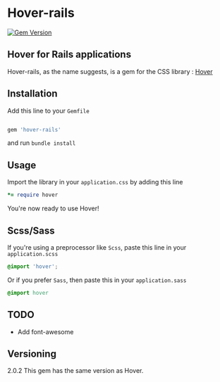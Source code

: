# Hover-rails

[![Gem Version](https://badge.fury.io/rb/hover-rails.svg)](http://badge.fury.io/rb/hover-rails)

## Hover for Rails applications

Hover-rails, as the name suggests, is a gem for the CSS library :  [Hover](https://github.com/IanLunn/Hover)  


## Installation 

Add this line to your `Gemfile`

```ruby

gem 'hover-rails'
```
and run `bundle install`

## Usage 

Import the library in your `application.css` by adding this line 

```ruby
*= require hover
```

You're now ready to use Hover!

## Scss/Sass 

If you're using a preprocessor like `Scss`, paste this line in your `application.scss`

```scss
@import 'hover';
```

Or if you prefer `Sass`, then paste this in your `application.sass`

```sass
@import hover
```

## TODO 
* Add font-awesome

## Versioning

2.0.2
This gem has the same version as Hover.
